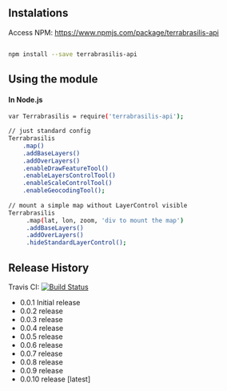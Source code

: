 ## Instalations

Access NPM: https://www.npmjs.com/package/terrabrasilis-api 

```sh

npm install --save terrabrasilis-api

```

## Using the module

#### In Node.js

```sh
var Terrabrasilis = require('terrabrasilis-api');

// just standard config
Terrabrasilis
    .map() 
    .addBaseLayers()
    .addOverLayers()
    .enableDrawFeatureTool()
    .enableLayersControlTool()
    .enableScaleControlTool()
    .enableGeocodingTool();
    
// mount a simple map without LayerControl visible
Terrabrasilis
     .map(lat, lon, zoom, 'div to mount the map') 
     .addBaseLayers()
     .addOverLayers()
     .hideStandardLayerControl();
```

## Release History

Travis CI: [![Build Status](https://travis-ci.org/Terrabrasilis/terrabrasilis-api.svg?branch=master)](https://travis-ci.org/Terrabrasilis/terrabrasilis-api)

* 0.0.1 Initial release 
* 0.0.2 release
* 0.0.3 release
* 0.0.4 release
* 0.0.5 release
* 0.0.6 release
* 0.0.7 release 
* 0.0.8 release 
* 0.0.9 release
* 0.0.10 release [latest]
